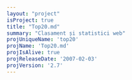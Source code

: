 ```yaml
---
layout: "project"
isProject: true
title: "Top20.md"
summary: "Clasament și statistici web"
projUniqueName: 'top20'
projName: 'Top20.md'
projIsAlive: true
projReleaseDate: '2007-02-03'
projVersion: '2.7'
---
```

